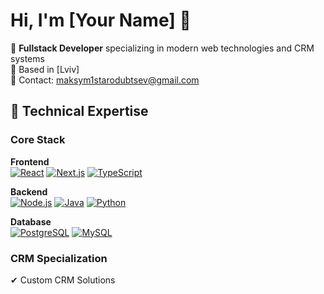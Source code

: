 # Hi, I'm [Your Name] 👋

🚀 **Fullstack Developer** specializing in modern web technologies and CRM systems  
📍 Based in [Lviv]  
📧 Contact: [maksym1starodubtsev@gmail.com](mailto:maksym1starodubtsev@gmail.com)

## 🔧 Technical Expertise

### Core Stack
**Frontend**  
[![React](https://img.shields.io/badge/React-20232A?style=flat&logo=react)](https://react.dev/)
[![Next.js](https://img.shields.io/badge/Next.js-000000?style=flat&logo=next.js)](https://nextjs.org/)
[![TypeScript](https://img.shields.io/badge/TypeScript-3178C6?style=flat&logo=typescript)](https://www.typescriptlang.org/)

**Backend**  
[![Node.js](https://img.shields.io/badge/Node.js-339933?style=flat&logo=nodedotjs)](https://nodejs.org/)
[![Java](https://img.shields.io/badge/Java-007396?style=flat&logo=openjdk)](https://www.java.com/)
[![Python](https://img.shields.io/badge/Python-3776AB?style=flat&logo=python)](https://www.python.org/)

**Database**  
[![PostgreSQL](https://img.shields.io/badge/PostgreSQL-4169E1?style=flat&logo=postgresql)](https://www.postgresql.org/)
[![MySQL](https://img.shields.io/badge/MySQL-4479A1?style=flat&logo=mysql)](https://www.mysql.com/)

### CRM Specialization
✔ Custom CRM Solutions  
